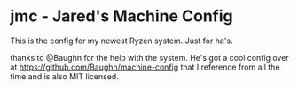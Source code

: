 # jmc - Jared's Machine Config

This is the config for my newest Ryzen system. Just for ha's.

thanks to @Baughn for the help with the system. He's got a cool config over at https://github.com/Baughn/machine-config that I reference from all the time and is also MIT licensed.
